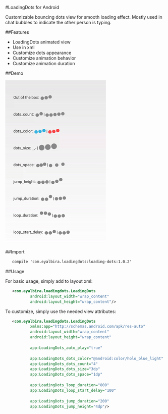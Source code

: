 #LoadingDots for Android

Customizable bouncing dots view for smooth loading effect. Mostly used in chat bubbles to indicate the other person is typing.

##Features

 - LoadingDots animated view
 - Use in xml
 - Customize dots appearance
 - Customize animation behavior
 - Customize animation duration

##Demo

![](screens/demo.gif)

##Import

 ```xml
    compile 'com.eyalbira.loadingdots:loading-dots:1.0.2'
 ```

##Usage

For basic usage, simply add to layout xml:

 ```xml
    <com.eyalbira.loadingdots.LoadingDots
            android:layout_width="wrap_content"
            android:layout_height="wrap_content"/>
 ```

To customize, simply use the needed view attributes:

 ```xml
    <com.eyalbira.loadingdots.LoadingDots
            xmlns:app="http://schemas.android.com/apk/res-auto"
            android:layout_width="wrap_content"
            android:layout_height="wrap_content"

            app:LoadingDots_auto_play="true"

            app:LoadingDots_dots_color="@android:color/holo_blue_light"
            app:LoadingDots_dots_count="4"
            app:LoadingDots_dots_size="3dp"
            app:LoadingDots_dots_space="1dp"

            app:LoadingDots_loop_duration="800"
            app:LoadingDots_loop_start_delay="100"

            app:LoadingDots_jump_duration="200"
            app:LoadingDots_jump_height="4dp"/>
 ```
